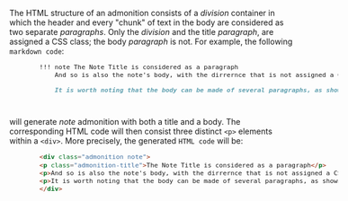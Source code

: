<!-- markdownlint-disable MD041-->
The HTML structure of an admonition consists of a  *division* container in which the header and every "chunk" of text in the body are considered as two separate *paragraphs*. Only the *division* and the title *paragraph*, are assigned a CSS class; the body *paragraph* is not. For example, the following `markdown code`:

<div style="width: 38em; font-size: normal; margin-left: 40pt; margin-bottom: 30pt">
<div style="font-size: 95%; text-align: justify;">

```markdown
!!! note The Note Title is considered as a paragraph
    And so is also the note's body, with the dirrernce that is not assigned a CSS class.

    It is worth noting that the body can be made of several paragraphs, as shown below.
```

</div></div>

will generate *note* admonition with both a title and a body.  The corresponding HTML code will then consist three distinct `<p>` elements within a `<div>`. More precisely, the generated `HTML code` will be:

<div style="width: 38em; font-size: normal; margin-left: 40pt; margin-bottom: 30pt">
<div style="font-size: 95%; text-align: justify;">

```html
<div class="admonition note">
<p class="admonition-title">The Note Title is considered as a paragraph</p>
<p>And so is also the note's body, with the dirrernce that is not assigned a CSS class.</p>
<p>It is worth noting that the body can be made of several paragraphs, as shown below.</p>
</div>
```
</div></div>
<!-- markdownlint-enable MD041-->
